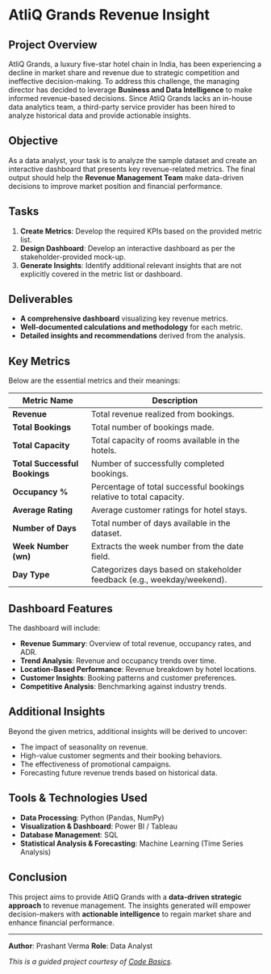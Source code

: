 # AtliQ Grands Revenue Insight

## Project Overview
AtliQ Grands, a luxury five-star hotel chain in India, has been experiencing a decline in market share and revenue due to strategic competition and ineffective decision-making. To address this challenge, the managing director has decided to leverage **Business and Data Intelligence** to make informed revenue-based decisions. Since AtliQ Grands lacks an in-house data analytics team, a third-party service provider has been hired to analyze historical data and provide actionable insights.

## Objective
As a data analyst, your task is to analyze the sample dataset and create an interactive dashboard that presents key revenue-related metrics. The final output should help the **Revenue Management Team** make data-driven decisions to improve market position and financial performance.

## Tasks
1. **Create Metrics**: Develop the required KPIs based on the provided metric list.
2. **Design Dashboard**: Develop an interactive dashboard as per the stakeholder-provided mock-up.
3. **Generate Insights**: Identify additional relevant insights that are not explicitly covered in the metric list or dashboard.

## Deliverables
- **A comprehensive dashboard** visualizing key revenue metrics.
- **Well-documented calculations and methodology** for each metric.
- **Detailed insights and recommendations** derived from the analysis.

## Key Metrics
Below are the essential metrics and their meanings:

| Metric Name                 | Description |
|-----------------------------|----------------------------------------------------------------|
| **Revenue**                 | Total revenue realized from bookings. |
| **Total Bookings**          | Total number of bookings made. |
| **Total Capacity**          | Total capacity of rooms available in the hotels. |
| **Total Successful Bookings** | Number of successfully completed bookings. |
| **Occupancy %**             | Percentage of total successful bookings relative to total capacity. |
| **Average Rating**          | Average customer ratings for hotel stays. |
| **Number of Days**          | Total number of days available in the dataset. |
| **Week Number (wn)**        | Extracts the week number from the date field. |
| **Day Type**                | Categorizes days based on stakeholder feedback (e.g., weekday/weekend). |

## Dashboard Features
The dashboard will include:
- **Revenue Summary**: Overview of total revenue, occupancy rates, and ADR.
- **Trend Analysis**: Revenue and occupancy trends over time.
- **Location-Based Performance**: Revenue breakdown by hotel locations.
- **Customer Insights**: Booking patterns and customer preferences.
- **Competitive Analysis**: Benchmarking against industry trends.

## Additional Insights
Beyond the given metrics, additional insights will be derived to uncover:
- The impact of seasonality on revenue.
- High-value customer segments and their booking behaviors.
- The effectiveness of promotional campaigns.
- Forecasting future revenue trends based on historical data.

## Tools & Technologies Used
- **Data Processing**: Python (Pandas, NumPy)
- **Visualization & Dashboard**: Power BI / Tableau
- **Database Management**: SQL
- **Statistical Analysis & Forecasting**: Machine Learning (Time Series Analysis)

## Conclusion
This project aims to provide AtliQ Grands with a **data-driven strategic approach** to revenue management. The insights generated will empower decision-makers with **actionable intelligence** to regain market share and enhance financial performance.

---

**Author**: Prashant Verma
**Role**: Data Analyst

*This is a guided project courtesy of [Code Basics](https://codebasics.io/).*


